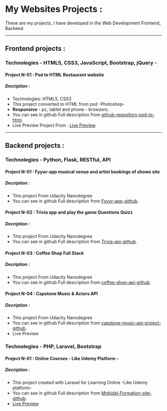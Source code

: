 # My Websites Projects :
These are my projects, I have developed in the Web Development Frontend, Backend.
***
## Frontend projects :

### Technolegies - HTML5, CSS3, JavaScript, Bootstrap, jQuery -

  #### Project N-01 : Psd to HTML Restaurant website
  ##### Decription :
  - Technologies: HTML5, CSS3
  - This project converted to HTML from psd -Photoshop-
  - **Responsive**  - pc, tablet and phone - browzers.
  - You can see in github Full description from [github-repository-psd-to-html](https://github.com/AissamYekhlef/psd-to-html).
  - Live Preview Project From : [Live Preview](https://aissamyekhlef.github.io/psd-to-html/)
  ***
## Backend projects : 

### Technolegies - Python, Flask, RESTful, API

  #### Project N-01 : Fyyur-app  musical venue and artist  bookings of shows site
  ##### Decription :
  - This project From Udacity Nanodegree
  - You can see in github Full description from [Fyyur-app-github](https://github.com/AissamYekhlef/FSND/tree/master/projects/01_fyyur/starter_code).

  #### Project N-02 : Trivia app and play the game Questions Quizz
  ##### Decription :
  - This project From Udacity Nanodegree
  - You can see in github Full description from [Trivia-api-github](https://github.com/AissamYekhlef/FSND/tree/master/projects/02_trivia_api/starter).

  #### Project N-03 : Coffee Shop Full Stack 
  ##### Decription :
  - This project From Udacity Nanodegree
  - You can see in github Full description from [coffee-shop-api-github](https://github.com/AissamYekhlef/FSND/tree/master/projects/03_coffee_shop_full_stack/starter_code).

  #### Project N-04 : Capstone Music & Actors API 
  ##### Decription :
  - This project From Udacity Nanodegree
  - You can see in github Full description from [capstone-music-api-project-github](https://github.com/AissamYekhlef/capston-project-fsnd).
  - Live Preview

### Technolegies - PHP, Laravel, Bootstrap

  #### Project N-01 : Online Courses - Like Udemy Platform -
  ##### Decription :
  - This project created with Laravel for Learning Online -Like Udemy platform-
  - You can see in github Full description from [Mobidal-Formation-site-github](https://github.com/AissamYekhlef/FormationsOnline).
  - [Live Preview](http://mobidal-formations.herokuapp.com/)
